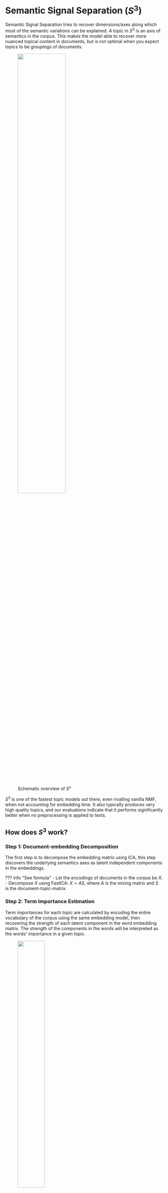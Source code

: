 # Semantic Signal Separation ($S^3$)

Semantic Signal Separation tries to recover dimensions/axes along which most of the semantic variations can be explained.
A topic in $S^3$ is an axis of semantics in the corpus.
This makes the model able to recover more nuanced topical content in documents, but is not optimal when you expect topics to be groupings of documents.


<figure>
  <img src="../images/s3_math_correct.png" width="60%" style="margin-left: auto;margin-right: auto;">
  <figcaption> Schematic overview of S³  </figcaption>
</figure>

$S^3$ is one of the fastest topic models out there, even rivalling vanilla NMF, when not accounting for embedding time.
It also typically produces very high quality topics, and our evaluations indicate that it performs significantly better when no preprocessing is applied to texts.


## How does $S^3$ work?

### Step 1: Document-embedding Decomposition

The first step is to decompose the embedding matrix using ICA, this step discovers the underlying semantics axes as latent independent components in the embeddings.

??? info "See formula"
    - Let the encodings of documents in the corpus be $X$.
    - Decompose $X$ using FastICA: $X = AS$, where $A$ is the mixing matrix and $S$ is the document-topic-matrix.

### Step 2: Term Importance Estimation

Term importances for each topic are calculated by encoding the entire vocabulary of the corpus using the same embedding model,
then recovering the strength of each latent component in the word embedding matrix.
The strength of the components in the words will be interpreted as the words' importance in a given topic.

<figure>
  <img src="../images/s3_term_importance.png" width="45%" style="margin-left: auto;margin-right: auto;">
  <figcaption> Visual representation of term importance approaches in S³  </figcaption>
</figure>


??? info "See formula"
    - Let the matrix of word encodings be $V$.
    - Calculate the pseudo-inverse of the mixing matrix $C = A^{+}$, where $C$ is the _unmixing matrix_.
    - Project word embeddings onto the semantic axes by multiplying them with unmixing matrix: $W = VC^T$. $W^T$ is then the topic-term matrix (`model.components_`).


There are three distinct methods to calculate term importances from word projections:

!!! quote "Choose a word importance method"

    === "Axial"

        ```python
        from turftopic import SemanticSignalSeparation

        model = SemanticSignalSeparation(n_components=10, feature_importance="axial")
        ```
        Axial word importances are defined as the words' positions on the semantic axes.
        This approach selects highly relevant words for topic descriptions, but topic descriptions might share words if a word scores high on multiple axes.

        The importance of word $j$ for topic $t$ is: $\beta_{tj} = W_{jt}$

    === "Angular"
        ```python
        from turftopic import SemanticSignalSeparation

        model = SemanticSignalSeparation(n_components=10, feature_importance="angular")
        ```
        Angular topics can be calculated by taking the cosine of the angle between projected word vectors and semantic axes. This allows the approach axis descriptions to be very distinct and specific to the given axis, but might include words that are not as relevant in the corpus.

        $\beta_{tj} = cos(\Theta) = \frac{W_{jt}}{||W_j||}$

    === "Combined (default)"
        ```python
        from turftopic import SemanticSignalSeparation

        model = SemanticSignalSeparation(n_components=10, feature_importance="combined")
        ```
        Combined  word importance is a combination of axial and andular term importance,
        and is recommended as it balances the two approaches' strengths and weaknesses.

        $\beta_{tj} = \frac{(W_{jt})^3}{||W_j||}$

## Dynamic Topic Modeling

$S^3$ can also be used as a dynamic topic model.
Temporally changing components are found using the following steps:

1. Fit a global $S^3$ model over the whole corpus.
2. Estimate unmixing matrix for each time-slice by fitting a linear regression from the embeddings in the time slice to the document-topic-matrix for the time slice estimated by the global model.
3. Estimate term importances for each time slice the same way as the global model.

```python
from datetime import datetime
from turftopic import SemanticSignalSeparation

ts: list[datetime] = [datetime(year=2018, month=2, day=12), ...]
corpus: list[str] = ["First document", ...]

model = SemanticSignalSeparation(10).fit_dynamic(corpus, timestamps=ts, bins=10)
model.plot_topics_over_time()
```

!!! info
    Topics over time in $S^3$ are treated slightly differently to most other models.
    This is because topics are not proportional in $S^3$, and can tip below zero.
    In the timeslices where a topic is below zero, its **negative definition** is displayed.



<figure>
  <iframe src="../images/dynamic_s3.html", title="Topics over time", style="height:800px;width:1000px;padding:0px;border:none;"></iframe>
  <figcaption> Topics over time in a dynamic Semantic Signal Separation model. </figcaption>
</figure>


## Model Refitting

Unlike most other models in Turftopic, $S^3$ can be refit using different parameters and random seeds without needing to initialize the model from scratch.
This makes $S^3$ incredibly convenient for exploring different numbers of topics, or adjusting the number of iterations.

Refitting the model takes a fraction of the time of initializing a new one and fitting it, as the vocabulary doesn't have to be learned or encoded by the model again.

```python
from turftopic import SemanticSignalSeparation

model = SemanticSignalSeparation(5, random_state=42)
model.fit(corpus)

print(len(model.topic_names))
# 5

model.refit(n_components=10, random_state=30)
print(len(model.topic_names))
# 10
```

## Interpretation

### Negative terms

Terms, which rank lowest on a topic have meaning in $S^3$.
Whenever interpreting semantic axes, you should probably consider both ends of the axis.
As such, when you print or export topics from $S^3$, the lowest ranking terms will also be shown along with the highest ranking ones.

Here's an example on ArXiv ML papers:

```python
from turftopic import SemanticSignalSeparation
from sklearn.feature_extraction.text import CountVectorizer

model = SemanticSignalSeparation(5, vectorizer=CountVectorizer(), random_state=42)
model.fit(corpus)

model.print_topics(top_k=5)
```

|   | **Positive**                                                     | **Negative**                                              |
|---|------------------------------------------------------------------|-----------------------------------------------------------|
| 0 | clustering, histograms, clusterings, histogram, classifying      | reinforcement, exploration, planning, tactics, reinforce  |
| 1 | textual, pagerank, litigants, marginalizing, entailment          | matlab, waveforms, microcontroller, accelerometers, microcontrollers |
| 2 | sparsestmax, denoiseing, denoising, minimizers, minimizes        | automation, affective, chatbots, questionnaire, attitudes  |
| 3 | rebmigraph, subgraph, subgraphs, graphsage, graph                | adversarial, adversarially, adversarialization, adversary, security |
| 4 | clustering, estimations, algorithm, dbscan, estimation           | cnn, deepmind, deeplabv3, convnet, deepseenet              |


### Concept Compass

If you want to gain a deeper understanding of terms' relation to axes, you can produce a *concept compass*.
This involves plotting terms in a corpus along two semantic axes.

In order to use the compass in Turftopic you will need to have `plotly` installed:

```bash
pip install plotly
```

You can display a compass based on a fitted model like so:

```python
fig = model.concept_compass(topic_x=1, topic_y=4)
fig.show()
```

<figure>
  <img src="../images/arxiv_ml_compass.png" width="60%" style="margin-left: auto;margin-right: auto;">
  <figcaption> Concept Compass of ArXiv ML Papers along two semantic axes. </figcaption>
</figure>


## API Reference

::: turftopic.models.decomp.SemanticSignalSeparation
